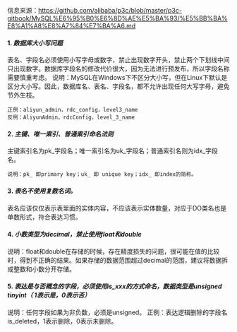 信息来源：https://github.com/alibaba/p3c/blob/master/p3c-gitbook/MySQL%E6%95%B0%E6%8D%AE%E5%BA%93/%E5%BB%BA%E8%A1%A8%E8%A7%84%E7%BA%A6.md

#### 1. *数据库大小写问题*
表名、字段名必须使用小写字母或数字，禁止出现数字开头，禁止两个下划线中间只出现数字。数据库字段名的修改代价很大，因为无法进行预发布，所以字段名称需要慎重考虑。 
说明：MySQL在Windows下不区分大小写，但在Linux下默认是区分大小写。因此，数据库名、表名、字段名，都不允许出现任何大写字母，避免节外生枝。 
```
正例：aliyun_admin，rdc_config，level3_name 
反例：AliyunAdmin，rdcConfig，level_3_name
```

#### 2. *主键、唯一索引、普通索引命名法则*
主键索引名为pk_字段名；唯一索引名为uk_字段名；普通索引名则为idx_字段名。 
```
说明：pk_ 即primary key；uk_ 即 unique key；idx_ 即index的简称。
```

#### 3. *表名不使用复数名词。*
表名应该仅仅表示表里面的实体内容，不应该表示实体数量，对应于DO类名也是单数形式，符合表达习惯。

#### 4. *小数类型为decimal，禁止使用float和double*
说明：float和double在存储的时候，存在精度损失的问题，很可能在值的比较时，得到不正确的结果。如果存储的数据范围超过decimal的范围，建议将数据拆成整数和小数分开存储。

#### 5. *表达是与否概念的字段，必须使用is_xxx的方式命名，数据类型是unsigned tinyint（ 1表示是，0表示否）*

说明：任何字段如果为非负数，必须是unsigned。 
正例：表达逻辑删除的字段名is_deleted，1表示删除，0表示未删除。